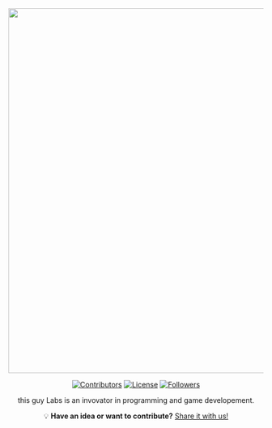 <div align="center">

<img width="1280" height="720" alt="this guy Labs Logo, white version." src="https://github.com/user-attachments/assets/9183a5dd-c83d-4963-ad9c-4948ea52beed" />
<br>

<div align="center">
  
[![Contributors](https://img.shields.io/github/contributors/The-Lumen-Project/Lumen?style=flat&color=7C4EE1&labelColor=222222)](https://github.com/this-guy-Labs/)
[![License](https://img.shields.io/badge/License-GPLv3-7C4EE1?style=flat&labelColor=222222)](https://www.gnu.org/licenses/gpl-3.0.en.html)
[![Followers](https://img.shields.io/github/followers/this-guy-Labs?style=flat&color=7C4EE1&labelColor=222222)](https://github.com/The-Lumen-Project?tab=followers)



this guy Labs is an invovator in programming and game developement.

💡 **Have an idea or want to contribute?** [Share it with us!](mailto:thisguy@thisguylabs.com)

</div>
